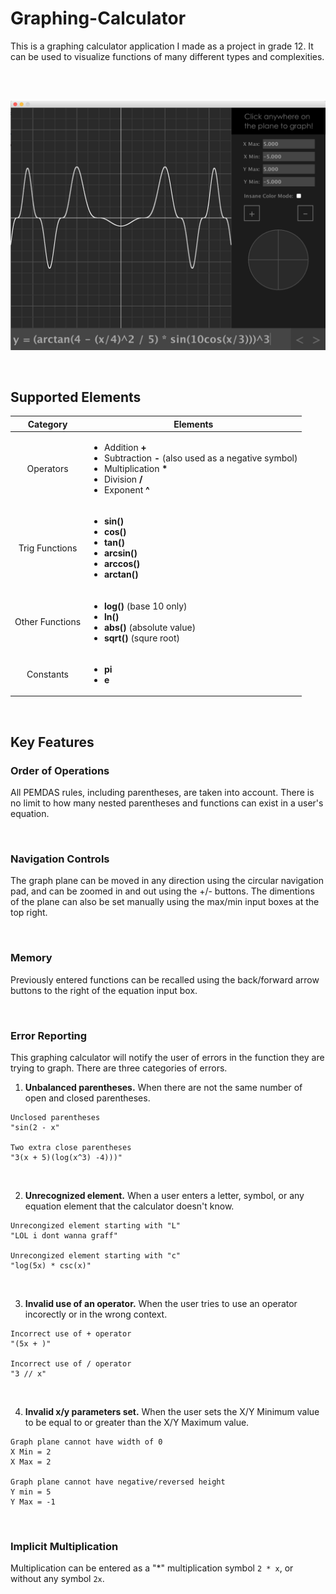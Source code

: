 # Graphing-Calculator
This is a graphing calculator application I made as a project in grade 12. It can be used to visualize functions of many different types and complexities.

</br>

</br>

![alt text](https://github.com/VictorSuciu/Graphing-Calculator/blob/master/Images/GC_Example.png)

</br>

## Supported Elements

| Category | Elements |
| :---: | --- |
| Operators | <ul><li>Addition **+**</li><li>Subtraction **-** (also used as a negative symbol)</li><li>Multiplication **\***</li><li>Division **/**</li><li>Exponent **^**</li></ul> |
| Trig Functions | <ul><li>**sin()**</li><li>**cos()**</li><li>**tan()**</li><li>**arcsin()**</li><li>**arccos()**</li><li>**arctan()**</li></ul> |
| Other Functions | <ul><li>**log()** (base 10 only)</li><li>**ln()**</li><li>**abs()** (absolute value)</li><li>**sqrt()** (squre root)</li></ul> |
| Constants | <ul><li>**pi**</li><li>**e**</li></ul> |

</br>

## Key Features

### Order of Operations

All PEMDAS rules, including parentheses, are taken into account. There is no limit to how many nested parentheses and functions can exist in a user's equation. 

</br>

### Navigation Controls

The graph plane can be moved in any direction using the circular navigation pad, and can be zoomed in and out using the +/- buttons. The dimentions of the plane can also be set manually using the max/min input boxes at the top right.

</br>

### Memory

Previously entered functions can be recalled using the back/forward arrow buttons to the right of the equation input box.

</br>

### Error Reporting

This graphing calculator will notify the user of errors in the function they are trying to graph. There are three categories of errors.

1. **Unbalanced parentheses.** When there are not the same number of open and closed parentheses.
```
Unclosed parentheses
"sin(2 - x"

Two extra close parentheses
"3(x + 5)(log(x^3) -4)))"
```

</br>

2. **Unrecognized element.** When a user enters a letter, symbol, or any equation element that the calculator doesn't know.
```
Unrecongized element starting with "L"
"LOL i dont wanna graff"

Unrecongized element starting with "c"
"log(5x) * csc(x)"
```

</br>

3. **Invalid use of an operator.** When the user tries to use an operator incorectly or in the wrong context.
```
Incorrect use of + operator
"(5x + )"

Incorrect use of / operator
"3 // x"
```

</br>

4. **Invalid x/y parameters set.** When the user sets the X/Y Minimum value to be equal to or greater than the X/Y Maximum value.
```
Graph plane cannot have width of 0
X Min = 2
X Max = 2

Graph plane cannot have negative/reversed height
Y min = 5
Y Max = -1
```

</br>

### Implicit Multiplication

Multiplication can be entered as a "\*" multiplication symbol `2 * x`, or without any symbol `2x`.
